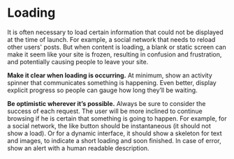 # Loading
It is often necessary to load certain information that could not be displayed at the time of launch. For example, a social network that needs to reload other users' posts. But when content is loading, a blank or static screen can make it seem like your site is frozen, resulting in confusion and frustration, and potentially causing people to leave your site.

**Make it clear when loading is occurring.** At minimum, show an activity spinner that communicates something is happening. Even better, display explicit progress so people can gauge how long they’ll be waiting.

**Be optimistic wherever it’s possible.** Always be sure to consider the success of each request. The user will be more inclined to continue browsing if he is certain that something is going to happen. For example, for a social network, the like button should be instantaneous (it should not show a load). Or for a dynamic interface, it should show a skeleton for text and images, to indicate a short loading and soon finished. In case of error, show an alert with a human readable description.